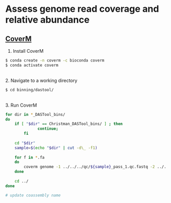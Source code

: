 # Assess genome read coverage and relative abundance

## [CoverM](https://github.com/wwood/CoverM)

1. Install CoverM

```bash
$ conda create -n coverm -c bioconda coverm
$ conda activate coverm
```

\
2. Navigate to a working directory

```bash
$ cd binning/dastool/
```

\
3. Run CoverM

```bash
for dir in *_DASTool_bins/
do
	if [ "$dir" == Christman_DASTool_bins/ ] ; then
              continue;
    	fi
	
	cd "$dir"
	sample=$(echo "$dir" | cut -d\_ -f1)
	
	for f in *.fa
	do
		coverm genome -1 ../../../qc/${sample}_pass_1.qc.fastq -2 ../../../qc/${sample}_pass_2.qc.fastq -d . -x .fa -o ${sample}_coverm.out -t 40
	done
	
	cd ../
done

# update coassembly name
```
